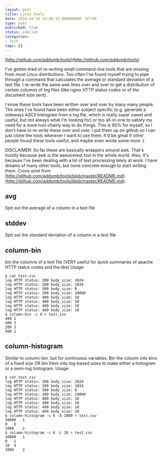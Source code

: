 ```yaml
---
layout: post
title: Linux Tools
date: 2010-10-10 14:48:33.000000000 -07:00
type: post
published: true
status: publish
categories:
- Tech
tags: []
---
```

[http://github.com/addumb/tools](http://github.com/addumb/tools)

I've gotten tired of re-writing small command-line tools that are missing from most Linux distributions. Too often I've found myself trying to pipe through a command that calculates the average or standard deviation of a text file. I re-write the same awk lines over and over to get a distribution of certain columns of log files (like nginx HTTP status codes or of the document size sent).

I know these tools have been written over and over by many many people. The ones I've found have been either subject specific (e.g. generate a sideways ASCII histogram from a log file, which is really super sweet and useful, but not always what I'm looking for) or too all-in-one to satisfy my need for a more tool-chainy way to do things. This is 90% for myself, so I don't have to re-write these over and over. I put them up on github so I can just clone the tools wherever I want to use them. It'd be great if other people found these tools useful, and maybe even wrote some more :)

DISCLAIMER: So far these are basically wrappers around awk. That's mostly because awk is the awesomest tool in the whole world. Also, it's because I've been dealing with a lot of text processing lately at work. I have dreams of many other tools, but none concrete enough to start writing them.
Cross-post from [http://github.com/addumb/tools/blob/master/README.md](http://github.com/addumb/tools/blob/master/README.md):

## avg
Spit out the average of a column in a text file

## stddev
Spit out the standard deviation of a column in a text file

## column-bin
bin the columns of a text file (VERY useful for quick summaries of apache HTTP status codes and the like)
Usage:

    $ cat test.csv
    log HTTP status: 200 body_size: 1024
    log HTTP status: 200 body_size: 1024
    log HTTP status: 500 body_size: 0
    log HTTP status: 200 body_size: 10000
    log HTTP status: 400 body_size: 10
    log HTTP status: 400 body_size: 10
    log HTTP status: 400 body_size: 10
    log HTTP status: 409 body_size: 10
    $ column-bin -c 4 > test.csv
    409	1
    400	3
    200	3
    500	1

## column-histogram
Similar to column-bin, but for continuous variables. Bin the column into bins of a fixed size OR bin them into log-based sizes to make either a histogram or a semi-log histogram.
Usage:

    $ cat test.csv
    log HTTP status: 200 body_size: 1024
    log HTTP status: 200 body_size: 1024
    log HTTP status: 500 body_size: 0
    log HTTP status: 200 body_size: 10000
    log HTTP status: 400 body_size: 10
    log HTTP status: 400 body_size: 10
    log HTTP status: 400 body_size: 10
    log HTTP status: 409 body_size: 10
    $ column-histogram -c 6 -b 1000 > test.csv
    10000	1
    0	5
    1000	2
    $ column-histogram -c 6 -L 10 > test.csv
    10000	1
    0	1
    10	4
    1000	2
